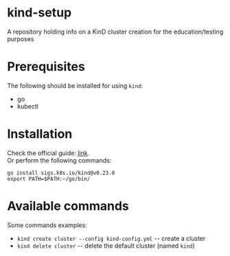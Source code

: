 # kind-setup
A repository holding info on a KinD cluster creation for the education/testing purposes

# Prerequisites
The following should be installed for using `kind`:
- go
- kubectl

# Installation
Check the official guide: [link](https://kind.sigs.k8s.io/). \
Or perform the following commands:
```shell
go install sigs.k8s.io/kind@v0.23.0
export PATH=$PATH:~/go/bin/
```

# Available commands
Some commands examples:
- `kind create cluster --config kind-config.yml` -- create a cluster
- `kind delete cluster` -- delete the default cluster (named `kind`)

